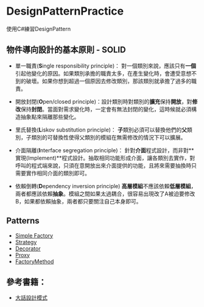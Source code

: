 # DesignPatternPractice
使用C#練習DesignPattern


## 物件導向設計的基本原則 - SOLID

* 單一職責(**S**ingle responsibility principle)：
對一個類別來說，應該只有**一個**引起他變化的原因。如果類別承擔的職責太多，在產生變化時，會遭受意想不到的破壞。如果你想到超過一個原因去修改類別，那該類別就承擔了過多的職責。


* 開放封閉(**O**pen/closed principle)：設計類別時對類別的**擴充**保持**開放**，對**修改**保持**封閉**。當面對需求變化時，一定會有無法封閉的變化，這時候就必須構造抽象點來隔離那些變化。


* 里氏替換(**L**iskov substitution principle)：
**子**類別必須可以替換他們的**父**類別，子類別的可替換性使得父類別的模組在無需修改的情況下可以擴展。


* 介面隔離(**I**nterface segregation principle)：
針對**介面**程式設計，而非對**實現(Implement)**程式設計。抽取相同功能形成介面，讓各類別去實作，對呼叫的程式端來說，只須在意開放出來介面提供的功能，且將來需要抽換時只需要實作相同介面的類別即可。


* 依賴倒轉(**D**ependency inversion principle)
**高層模組**不應該依賴**低層模組**，兩者都應該依賴**抽象**。模組之間如果太過耦合，很容易出現改了A被迫要修改B，如果都依賴抽象，兩者都只要關注自己本身即可。



## Patterns

* [Simple Factory](https://github.com/BryanYu/DesignPatternPractice/tree/master/SimpleFactory/)
* [Strategy](https://github.com/BryanYu/DesignPatternPractice/tree/master/Factory/)
* [Decorator](https://github.com/BryanYu/DesignPatternPractice/tree/master/Decorator/)
* [Proxy](https://github.com/BryanYu/DesignPatternPractice/tree/master/Proxy/)
* [FactoryMethod](https://github.com/BryanYu/DesignPatternPractice/tree/master/FactoryMethod/)



## 參考書籍：
* [大話設計模式](https://www.tenlong.com.tw/products/9789866072116/)
